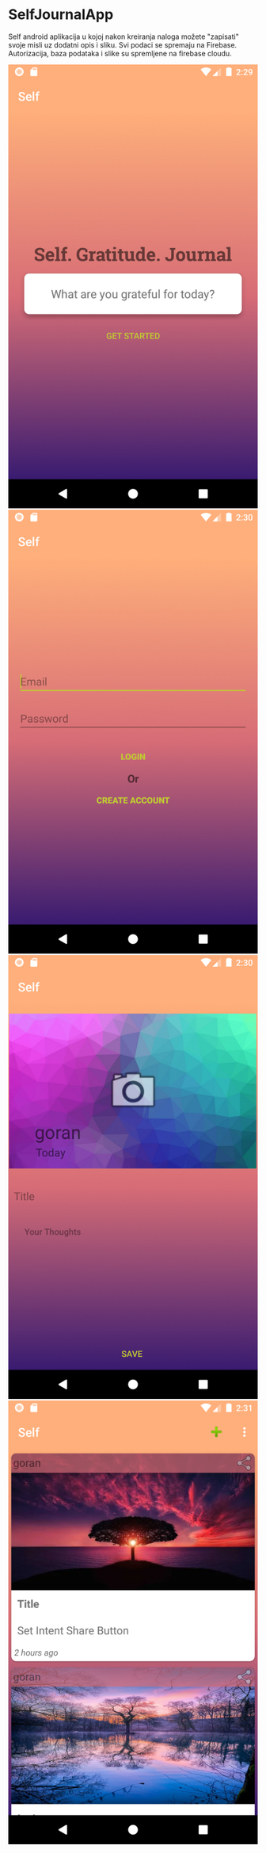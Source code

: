 # SelfJournalApp

Self android aplikacija u kojoj nakon kreiranja naloga možete "zapisati" svoje misli uz dodatni opis i sliku.
Svi podaci se spremaju na Firebase. Autorizacija, baza podataka i slike su spremljene na firebase cloudu.

![Slika1](https://github.com/goranmaras/SelfJournalApp/blob/master/GitSelfApp1.png)
![Slika2](https://github.com/goranmaras/SelfJournalApp/blob/master/GitSelfApp2.png)
![Slika3](https://github.com/goranmaras/SelfJournalApp/blob/master/GitSelfApp3.png)
![Slika4](https://github.com/goranmaras/SelfJournalApp/blob/master/GitSelfApp4.png)
